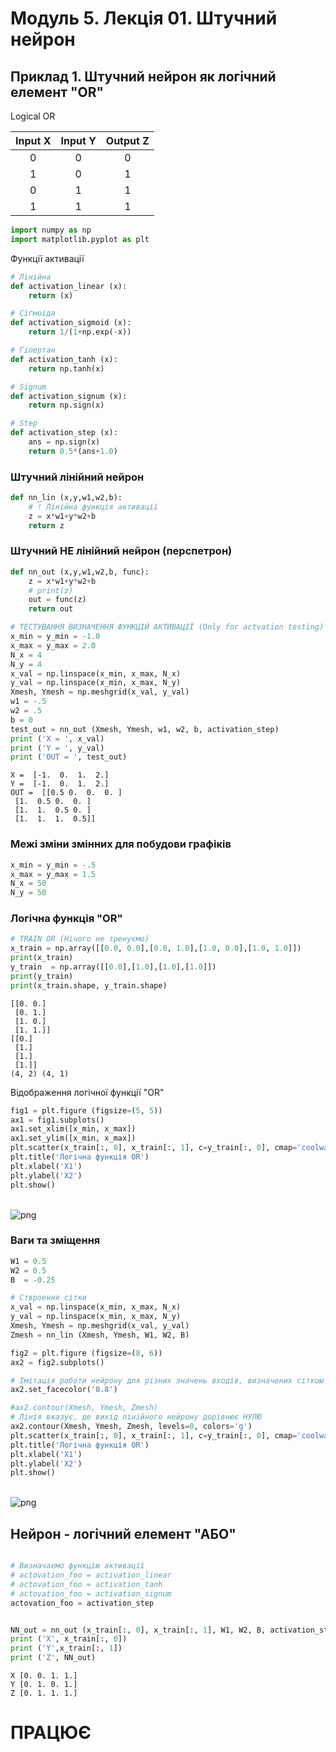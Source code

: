 # Модуль 5. Лекція 01. Штучний нейрон

## Приклад 1. Штучний нейрон як логічний елемент "OR"

Logical OR

|Input X|Input Y|Output Z|
|:--:|:--:|:--:|
| 0 | 0 |0  |
| 1 | 0 |1  |
| 0 | 1 |1  |
| 1 | 1 |1  |




```python
import numpy as np
import matplotlib.pyplot as plt
```

Функції активації


```python
# Лінійна
def activation_linear (x):
    return (x)

# Сігмоіда
def activation_sigmoid (x):
    return 1/(1+np.exp(-x))

# Гіпертан
def activation_tanh (x):
    return np.tanh(x)

# Signum
def activation_signum (x):
    return np.sign(x)

# Step
def activation_step (x):
    ans = np.sign(x)
    return 0.5*(ans+1.0)

```

### Штучний лінійний нейрон


```python
def nn_lin (x,y,w1,w2,b):
    # ! Лінійна функція активації
    z = x*w1+y*w2+b
    return z
```

### Штучний НЕ лінійний нейрон (перспетрон)


```python
def nn_out (x,y,w1,w2,b, func):
    z = x*w1+y*w2+b
    # print(z)
    out = func(z)
    return out
```


```python
# ТЕСТУВАННЯ ВИЗНАЧЕННЯ ФУНКЦІЙ АКТИВАЦІЇ (Only for actvation testing)
x_min = y_min = -1.0
x_max = y_max = 2.0
N_x = 4
N_y = 4
x_val = np.linspace(x_min, x_max, N_x)
y_val = np.linspace(x_min, x_max, N_y)
Xmesh, Ymesh = np.meshgrid(x_val, y_val)
w1 = -.5
w2 = .5
b = 0
test_out = nn_out (Xmesh, Ymesh, w1, w2, b, activation_step)
print ('X = ', x_val)
print ('Y = ', y_val)
print ('OUT = ', test_out)
```

    X =  [-1.  0.  1.  2.]
    Y =  [-1.  0.  1.  2.]
    OUT =  [[0.5 0.  0.  0. ]
     [1.  0.5 0.  0. ]
     [1.  1.  0.5 0. ]
     [1.  1.  1.  0.5]]


### Межі зміни змінних для побудови графіків


```python
x_min = y_min = -.5
x_max = y_max = 1.5
N_x = 50
N_y = 50
```

### Логічна функція "OR"


```python
# TRAIN OR (Нічого не тренуємо)
x_train = np.array([[0.0, 0.0],[0.0, 1.0],[1.0, 0.0],[1.0, 1.0]])
print(x_train)
y_train  = np.array([[0.0],[1.0],[1.0],[1.0]])
print(y_train)
print(x_train.shape, y_train.shape)
```

    [[0. 0.]
     [0. 1.]
     [1. 0.]
     [1. 1.]]
    [[0.]
     [1.]
     [1.]
     [1.]]
    (4, 2) (4, 1)


Відображення логічної функції "OR"


```python
fig1 = plt.figure (figsize=(5, 5))
ax1 = fig1.subplots()
ax1.set_xlim([x_min, x_max])
ax1.set_ylim([x_min, x_max])
plt.scatter(x_train[:, 0], x_train[:, 1], c=y_train[:, 0], cmap='coolwarm')
plt.title('Логічна функція OR')
plt.xlabel('X1')
plt.ylabel('X2')
plt.show()

```


​    
![png](output_16_0.png)
​    


### Ваги та зміщення


```python
W1 = 0.5
W2 = 0.5
B  = -0.25
```


```python
# Ствроення сітки
x_val = np.linspace(x_min, x_max, N_x)
y_val = np.linspace(x_min, x_max, N_y)
Xmesh, Ymesh = np.meshgrid(x_val, y_val)
Zmesh = nn_lin (Xmesh, Ymesh, W1, W2, B)
```


```python
fig2 = plt.figure (figsize=(8, 6))
ax2 = fig2.subplots()

# Імітація роботи нейрону для різних значень входів, визначених сіткою
ax2.set_facecolor('0.8')

#ax2.contour(Xmesh, Ymesh, Zmesh)
# Лінія вказує, де вихід лінійного нейрону дорівнює НУЛЮ
ax2.contour(Xmesh, Ymesh, Zmesh, levels=0, colors='g')
plt.scatter(x_train[:, 0], x_train[:, 1], c=y_train[:, 0], cmap='coolwarm')
plt.title('Логічна функція OR')
plt.xlabel('X1')
plt.ylabel('X2')
plt.show()

```


​    
![png](output_20_0.png)
​    


## Нейрон - логічний елемент "АБО"


```python

# Визначаємо функцію активації
# actovation_foo = activation_linear
# actovation_foo = activation_tanh
# actovation_foo = activation_signum
actovation_foo = activation_step


NN_out = nn_out (x_train[:, 0], x_train[:, 1], W1, W2, B, activation_step)
print ('X', x_train[:, 0])
print ('Y',x_train[:, 1])
print ('Z', NN_out)


```

    X [0. 0. 1. 1.]
    Y [0. 1. 0. 1.]
    Z [0. 1. 1. 1.]


# ПРАЦЮЄ
